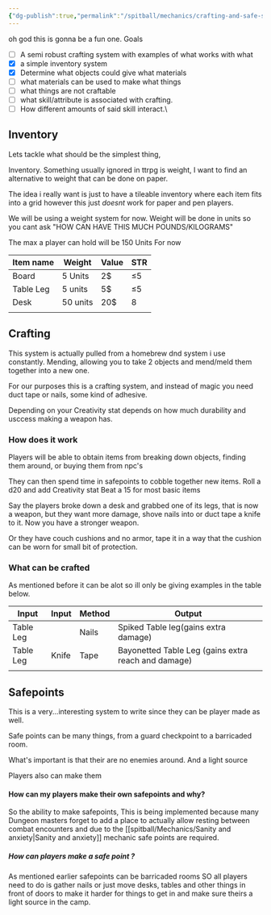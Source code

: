 ```yaml
---
{"dg-publish":true,"permalink":"/spitball/mechanics/crafting-and-safe-site-making/"}
---
```


oh god this is gonna be a fun one.
Goals
- [ ] A semi robust crafting system with examples of what works with what
- [x] a simple inventory system
- [x] Determine what objects could give what materials
- [ ] what materials can be used to make what things
- [ ] what things are not craftable
- [ ] what skill/attribute is associated with crafting.
- [ ] How different amounts of said skill interact.\

## Inventory
 Lets tackle what should be the simplest thing, 

Inventory. Something usually ignored in ttrpg is weight, I want to find an alternative to weight that can be done on paper. 

The idea i really want is just to have a tileable inventory where each item fits into a grid however this just *doesnt* work for paper and pen players.

We will be using a weight system for now.
Weight will be done in units so you cant ask "HOW CAN HAVE THIS MUCH POUNDS/KILOGRAMS"


The max a player can hold will be 150 Units For now 

| Item name | Weight   | Value | STR |
| --------- | -------- | ----- | --- |
| Board     | 5 Units  | 2$    | ≤5  |
| Table Leg | 5 units  | 5$    | ≤5  |
| Desk      | 50 units | 20$   | 8   |
|           |          |       |     |

## Crafting
This system is actually pulled from a homebrew dnd system i use constantly. 
Mending, allowing you to take 2 objects and mend/meld them together into a new one.

For our purposes this is a crafting system, and instead of magic you need duct tape or nails, some kind of adhesive.

Depending on your Creativity stat depends on how much durability and usccess making a weapon has.

### How does it work
Players will be able to obtain items from breaking down objects, finding them around, or buying them from npc's

They can then spend time in safepoints to cobble together new items. 
Roll a d20 and add Creativity stat 
Beat a 15 for most basic items

Say the players broke down a desk and grabbed one of its legs, that is now a weapon, but they want more damage, shove nails into or duct tape a knife to it. Now you have a stronger weapon.

Or they have couch cushions and no armor, tape it in a way that the cushion can be worn for small bit of protection.

### What can be crafted

As mentioned before it can be alot so ill only be giving examples in the table below.


| Input     | Input | Method | Output                                              |
| --------- | ----- | ------ | --------------------------------------------------- |
| Table Leg |       | Nails  | Spiked Table leg(gains extra damage)                |
| Table Leg | Knife | Tape   | Bayonetted Table Leg (gains extra reach and damage) |
|           |       |        |                                                     |

## Safepoints

This is a very...interesting system to write since they can be player made as well.


Safe points can be many things, from a guard checkpoint to a barricaded room. 

What's important is that their are no enemies around. And a light source

Players also can make them 

#### How can my players make their own safepoints and why?

So the ability to make safepoints, This is being implemented because many Dungeon masters forget to add a place to actually allow resting between combat encounters and due to the [[spitball/Mechanics/Sanity and anxiety\|Sanity and anxiety]] mechanic safe points are required. 

##### How can players make a safe point ?
As mentioned earlier safepoints can be barricaded rooms SO all players need to do is gather nails or just move desks, tables and other things in front of doors to make it harder for things to get in and make sure theirs a light source in the camp. 
